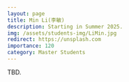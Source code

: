 ```yaml
---
layout: page
title: Min Li(李敏)
description: Starting in Summer 2025.
img: /assets/students-img/LiMin.jpg
redirect: https://unsplash.com
importance: 120
category: Master Students
---
```


TBD.
